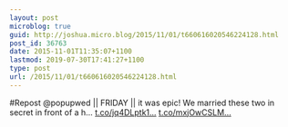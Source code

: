 ```yaml
---
layout: post
microblog: true
guid: http://joshua.micro.blog/2015/11/01/t660616020546224128.html
post_id: 36763
date: 2015-11-01T11:35:07+1100
lastmod: 2019-07-30T17:41:27+1100
type: post
url: /2015/11/01/t660616020546224128.html
---
```

#Repost @popupwed
|| FRIDAY || it was epic! We married these two in secret in front of a h… [t.co/jq4DLptk1...](https://t.co/jq4DLptk1f) [t.co/mxjOwCSLM...](https://t.co/mxjOwCSLM2)
